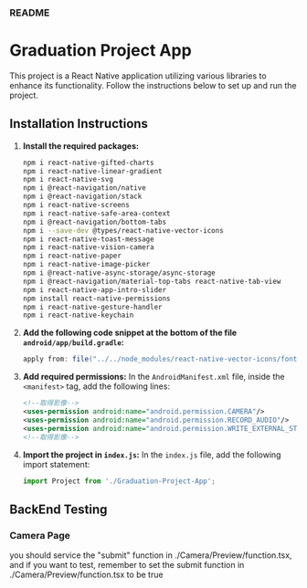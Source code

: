 ### README

# Graduation Project App

This project is a React Native application utilizing various libraries to enhance its functionality. Follow the instructions below to set up and run the project.

## Installation Instructions

1. **Install the required packages:**
   ```sh
   npm i react-native-gifted-charts
   npm i react-native-linear-gradient
   npm i react-native-svg
   npm i @react-navigation/native
   npm i @react-navigation/stack
   npm i react-native-screens
   npm i react-native-safe-area-context
   npm i @react-navigation/bottom-tabs
   npm i --save-dev @types/react-native-vector-icons
   npm i react-native-toast-message
   npm i react-native-vision-camera
   npm i react-native-paper
   npm i react-native-image-picker
   npm i @react-native-async-storage/async-storage
   npm i @react-navigation/material-top-tabs react-native-tab-view
   npm i react-native-app-intro-slider
   npm install react-native-permissions
   npm i react-native-gesture-handler
   npm i react-native-keychain
   ```

2. **Add the following code snippet at the bottom of the file `android/app/build.gradle`:**
   ```gradle
   apply from: file("../../node_modules/react-native-vector-icons/fonts.gradle")
   ```

3. **Add required permissions:**
   In the `AndroidManifest.xml` file, inside the `<manifest>` tag, add the following lines:
   ```xml
   <!--取得影像-->
   <uses-permission android:name="android.permission.CAMERA"/>
   <uses-permission android:name="android.permission.RECORD_AUDIO"/>
   <uses-permission android:name="android.permission.WRITE_EXTERNAL_STORAGE"/>
   <!--取得影像-->
   ```
4. **Import the project in `index.js`:**
   In the `index.js` file, add the following import statement:
   ```javascript
   import Project from './Graduation-Project-App';
   ```

## BackEnd Testing

### Camera Page
you should service the "submit" function in ./Camera/Preview/function.tsx, and if you want to test, remember to set the submit function in ./Camera/Preview/function.tsx to be true

